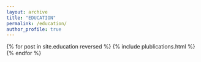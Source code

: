 ```yaml
---
layout: archive
title: "EDUCATION"
permalink: /education/
author_profile: true
---
```


{% for post in site.education reversed %}
  {% include plublications.html %}
{% endfor %}
